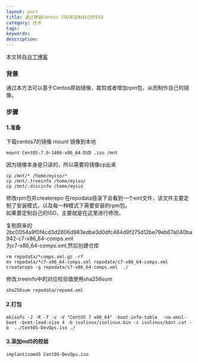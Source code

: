 ```yaml
---
layout: post
title: 通过原始Centos ISO来定制自己的ISO
category: 技术
tags: 
keywords: 
description: 
---
```


本文转自[肖丁博客](http://ssdxiao.github.io/linux/2015/11/17/Build-My-OS-with-Centos.html)

### 背景 ###

通过本方法可以基于Centos原始镜像，裁剪或者增加rpm包，从而制作自己的镜像。  

### 步骤 ###

#### 1.准备 ####

下载centos7的镜像 mount 镜像到本地


    mount CentOS-7.0-1406-x86_64-DVD .iso /mnt  


因为镜像本身是只读的，所以需要将镜像cp出来

    cp /mnt/* /home/myiso/*  
    cp /mnt/.treeinfo /home/myiso/  
    cp /mnt/.discinfo /home/mysio  

修改rpm包并createrepo 在repodata目录下会看到一个xml文件，该文件主要定制了安装模式，以及每一种模式下需要安装的rpm包。  
如果要定制自己的ISO，主要就是在这里进行修改。

复制原来的2bc0054a9f0f4cd3d2806d983edbe3d0dfc484d9f275d12be79eb67a040ba942-c7-x86_64-comps.xml  
为c7-x86_64-comps.xml,然后创建仓库

    rm repodata/*comps.xml.gz -rf  
    mv repodata/*c7-x86_64-comps.xml repodata/c7-x86_64-comps.xml  
    createrepo -g repodata/c7-x86_64-comps.xml  ./

修改.treeinfo中的对应校验值使用sha256sum

    sha256sum repodata/repomd.xml
    
#### 2.打包 ####

    mkisofs -J -R -T -v -V "CentOS 7 x86_64" -boot-info-table  -no-emul-boot -boot-load-size 4 -b isolinux/isolinux.bin -c isolinux/boot.cat -o  ../CentOS-DevOps.iso ./
    
#### 3.添加md5的校验 ####

    implantisomd5 CentOS-DevOps.iso
